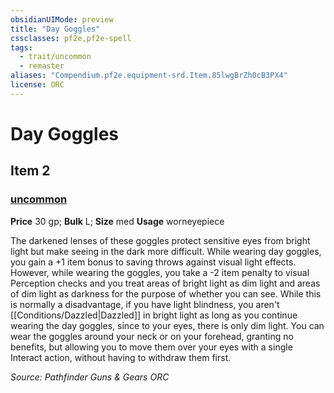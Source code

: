 ```yaml
---
obsidianUIMode: preview
title: "Day Goggles"
cssclasses: pf2e,pf2e-spell
tags:
  - trait/uncommon
  - remaster
aliases: "Compendium.pf2e.equipment-srd.Item.85lwgBrZh0cB3PX4"
license: ORC
---
```

# Day Goggles
## Item 2
### [uncommon](uncommon "Uncommon Rarity Trait")


**Price** 30 gp; 
**Bulk** L; **Size** med
**Usage** worneyepiece

The darkened lenses of these goggles protect sensitive eyes from bright light but make seeing in the dark more difficult. While wearing day goggles, you gain a +1 item bonus to saving throws against visual light effects. However, while wearing the goggles, you take a -2 item penalty to visual Perception checks and you treat areas of bright light as dim light and areas of dim light as darkness for the purpose of whether you can see. While this is normally a disadvantage, if you have light blindness, you aren't [[Conditions/Dazzled|Dazzled]] in bright light as long as you continue wearing the day goggles, since to your eyes, there is only dim light. You can wear the goggles around your neck or on your forehead, granting no benefits, but allowing you to move them over your eyes with a single Interact action, without having to withdraw them first.

*Source: Pathfinder Guns & Gears*
*ORC*